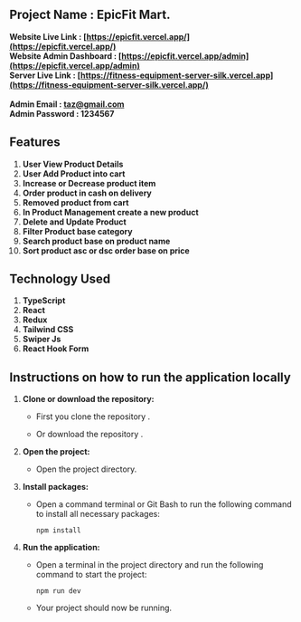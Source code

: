  ## Project Name : EpicFit Mart.
 **Website Live Link : [https://epicfit.vercel.app/](https://epicfit.vercel.app/)** </br>
 **Website Admin Dashboard : [https://epicfit.vercel.app/admin](https://epicfit.vercel.app/admin)** </br>
 **Server Live Link : [https://fitness-equipment-server-silk.vercel.app](https://fitness-equipment-server-silk.vercel.app/)**  </br> </br>
**Admin Email : taz@gmail.com** </br>
**Admin Password : 1234567** </br>
 

## Features

1. **User View Product Details**
2. **User Add Product into cart**
3. **Increase or Decrease product item**
4. **Order product in cash on delivery**
5. **Removed product from cart**
6. **In Product Management create a new product**
7. **Delete and Update Product**
8. **Filter Product base category**
9. **Search product base on product name**
10. **Sort product asc or dsc order base on price**


## Technology Used

1. **TypeScript**
2. **React**
3. **Redux**
4. **Tailwind CSS**
5. **Swiper Js**
6. **React Hook Form**


## Instructions on how to run the application locally

1. **Clone or download the repository:**
   - First you clone the repository .
    
   - Or download the repository .

2. **Open the project:**
   - Open the project directory.

3. **Install packages:**
   - Open a command terminal or Git Bash to run the following command to install all necessary packages:
     ```
     npm install
     ```


5. **Run the application:**
   - Open a terminal in the project directory and run the following command to start the project:
     ```
     npm run dev
     ```
   - Your project should now be running.










